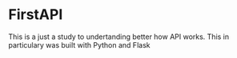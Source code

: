 # FirstAPI
This is a just a study to undertanding better how API works. This in particulary was built with Python and Flask
